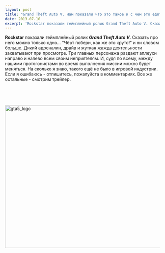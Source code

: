```yaml
---
layout: post
title: "Grand Theft Auto V. Нам показали что это такое и с чем это едят."
date: 2013-07-10
excerpt: 'Rockstar показали геймплейный ролик Grand Theft Auto V. Сказать про него можно только одно...'
---
```


<strong>Rockstar</strong> показали геймплейный ролик <em><strong>Grand Theft Auto V</strong></em>. Сказать про него можно только одно... "Чёрт побери, как же это круто!" и ни словом больше. Дикий адреналин, драйв и жуткая жажда деятельности захватывают при просмотре. Три главных персонажа раздают аплеухи направо и налево всем своим неприятелям. И, судя по всему, между нашими протогонистами во время выполнения миссии можно будет меняться. На сколько я знаю, такого ещё не было в игровой индустрии. Если я ошибаюсь - отпишитесь, пожалуйста в комментариях. Все же остальные - смотрим трейлер.

&nbsp;

&nbsp;

<a href="http://gamersoul.ru/wp-content/uploads/2013/02/gta5_logo.jpg"><img class="wp-image-1086 aligncenter" alt="gta5_logo" src="http://gamersoul.ru/wp-content/uploads/2013/02/gta5_logo.jpg" width="617" height="463" /></a>